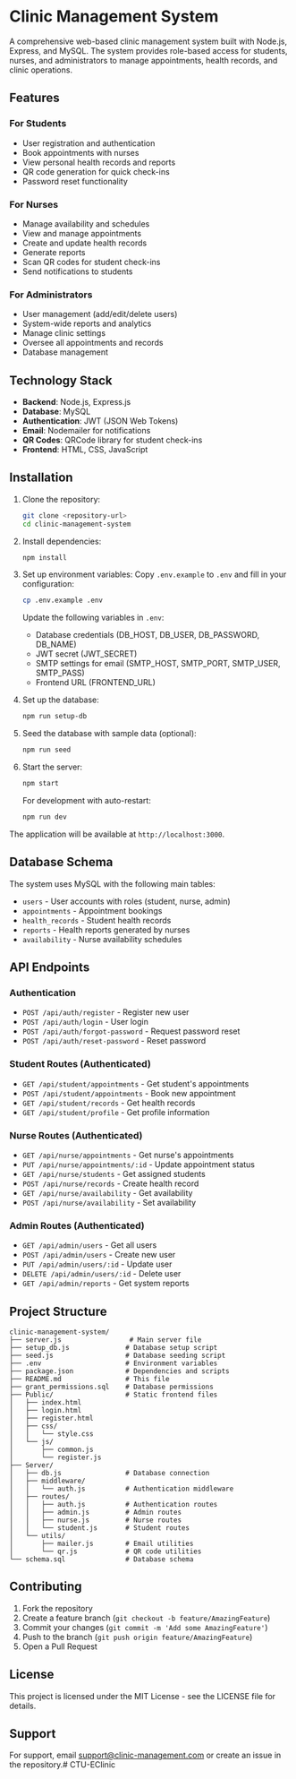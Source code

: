# Clinic Management System

A comprehensive web-based clinic management system built with Node.js, Express, and MySQL. The system provides role-based access for students, nurses, and administrators to manage appointments, health records, and clinic operations.

## Features

### For Students
- User registration and authentication
- Book appointments with nurses
- View personal health records and reports
- QR code generation for quick check-ins
- Password reset functionality

### For Nurses
- Manage availability and schedules
- View and manage appointments
- Create and update health records
- Generate reports
- Scan QR codes for student check-ins
- Send notifications to students

### For Administrators
- User management (add/edit/delete users)
- System-wide reports and analytics
- Manage clinic settings
- Oversee all appointments and records
- Database management

## Technology Stack

- **Backend**: Node.js, Express.js
- **Database**: MySQL
- **Authentication**: JWT (JSON Web Tokens)
- **Email**: Nodemailer for notifications
- **QR Codes**: QRCode library for student check-ins
- **Frontend**: HTML, CSS, JavaScript

## Installation

1. Clone the repository:
   ```bash
   git clone <repository-url>
   cd clinic-management-system
   ```

2. Install dependencies:
   ```bash
   npm install
   ```

3. Set up environment variables:
   Copy `.env.example` to `.env` and fill in your configuration:
   ```bash
   cp .env.example .env
   ```

   Update the following variables in `.env`:
   - Database credentials (DB_HOST, DB_USER, DB_PASSWORD, DB_NAME)
   - JWT secret (JWT_SECRET)
   - SMTP settings for email (SMTP_HOST, SMTP_PORT, SMTP_USER, SMTP_PASS)
   - Frontend URL (FRONTEND_URL)

4. Set up the database:
   ```bash
   npm run setup-db
   ```

5. Seed the database with sample data (optional):
   ```bash
   npm run seed
   ```

6. Start the server:
   ```bash
   npm start
   ```

   For development with auto-restart:
   ```bash
   npm run dev
   ```

The application will be available at `http://localhost:3000`.

## Database Schema

The system uses MySQL with the following main tables:
- `users` - User accounts with roles (student, nurse, admin)
- `appointments` - Appointment bookings
- `health_records` - Student health records
- `reports` - Health reports generated by nurses
- `availability` - Nurse availability schedules

## API Endpoints

### Authentication
- `POST /api/auth/register` - Register new user
- `POST /api/auth/login` - User login
- `POST /api/auth/forgot-password` - Request password reset
- `POST /api/auth/reset-password` - Reset password

### Student Routes (Authenticated)
- `GET /api/student/appointments` - Get student's appointments
- `POST /api/student/appointments` - Book new appointment
- `GET /api/student/records` - Get health records
- `GET /api/student/profile` - Get profile information

### Nurse Routes (Authenticated)
- `GET /api/nurse/appointments` - Get nurse's appointments
- `PUT /api/nurse/appointments/:id` - Update appointment status
- `GET /api/nurse/students` - Get assigned students
- `POST /api/nurse/records` - Create health record
- `GET /api/nurse/availability` - Get availability
- `POST /api/nurse/availability` - Set availability

### Admin Routes (Authenticated)
- `GET /api/admin/users` - Get all users
- `POST /api/admin/users` - Create new user
- `PUT /api/admin/users/:id` - Update user
- `DELETE /api/admin/users/:id` - Delete user
- `GET /api/admin/reports` - Get system reports

## Project Structure

```
clinic-management-system/
├── server.js                 # Main server file
├── setup_db.js              # Database setup script
├── seed.js                  # Database seeding script
├── .env                     # Environment variables
├── package.json             # Dependencies and scripts
├── README.md                # This file
├── grant_permissions.sql    # Database permissions
├── Public/                  # Static frontend files
│   ├── index.html
│   ├── login.html
│   ├── register.html
│   ├── css/
│   │   └── style.css
│   └── js/
│       ├── common.js
│       └── register.js
├── Server/
│   ├── db.js                # Database connection
│   ├── middleware/
│   │   └── auth.js          # Authentication middleware
│   ├── routes/
│   │   ├── auth.js          # Authentication routes
│   │   ├── admin.js         # Admin routes
│   │   ├── nurse.js         # Nurse routes
│   │   └── student.js       # Student routes
│   └── utils/
│       ├── mailer.js        # Email utilities
│       └── qr.js            # QR code utilities
└── schema.sql               # Database schema
```

## Contributing

1. Fork the repository
2. Create a feature branch (`git checkout -b feature/AmazingFeature`)
3. Commit your changes (`git commit -m 'Add some AmazingFeature'`)
4. Push to the branch (`git push origin feature/AmazingFeature`)
5. Open a Pull Request

## License

This project is licensed under the MIT License - see the LICENSE file for details.

## Support

For support, email support@clinic-management.com or create an issue in the repository.# CTU-EClinic
